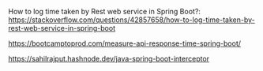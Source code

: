 How to log time taken by Rest web service in Spring Boot?:
https://stackoverflow.com/questions/42857658/how-to-log-time-taken-by-rest-web-service-in-spring-boot



https://bootcamptoprod.com/measure-api-response-time-spring-boot/

https://sahilrajput.hashnode.dev/java-spring-boot-interceptor


